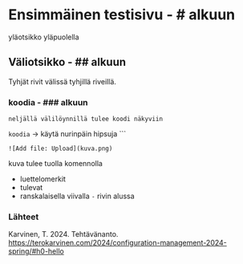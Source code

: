 # Ensimmäinen testisivu - # alkuun
yläotsikko yläpuolella

## Väliotsikko - ## alkuun

Tyhjät rivit välissä tyhjillä riveillä.

### koodia - ### alkuun
    neljällä välilöynnillä tulee koodi näkyviin
`koodia` -> käytä nurinpäin hipsuja ```

`![Add file: Upload](kuva.png)`

kuva tulee tuolla komennolla

- luettelomerkit
- tulevat
- ranskalaisella viivalla `-` rivin alussa

### Lähteet
Karvinen, T. 2024. Tehtävänanto. https://terokarvinen.com/2024/configuration-management-2024-spring/#h0-hello
